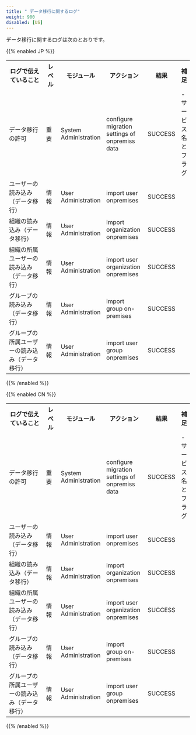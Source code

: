 ```yaml
---
title: " データ移行に関するログ"
weight: 900
disabled: [US]
---
```

データ移行に関するログは次のとおりです。

{{% enabled JP %}}
<table>
  <tbody>
  <tr>
  <th width="120">ログで伝えていること</th>
  <th width="30">レベル</th>
  <th width="100">モジュール</th>
  <th width="100">アクション</th>
  <th>結果</th>
  <th>補足</th>
  </tr>
  <tr>
  <td>データ移行の許可</td>
  <td>重要</td>
  <td>System Administration</td>
  <td>configure migration settings of onpremiss data</td>
  <td>SUCCESS</td>
  <td>- サービス名とフラグ</td>
  </tr>
  <tr>
  <td>ユーザーの読み込み（データ移行）</td>
  <td>情報</td>
  <td>User Administration</td>
  <td>import user onpremises</td>
  <td>SUCCESS</td>
  <td></td>
  </tr>
  <tr>
  <td>組織の読み込み（データ移行）</td>
  <td>情報</td>
  <td>User Administration</td>
  <td>import organization onpremises</td>
  <td>SUCCESS</td>
  <td></td>
  </tr>
  <tr>
  <td>組織の所属ユーザーの読み込み（データ移行）</td>
  <td>情報</td>
  <td>User Administration</td>
  <td>import user organization onpremises</td>
  <td>SUCCESS</td>
  <td></td>
  </tr>
  <tr>
  <td>グループの読み込み（データ移行）</td>
  <td>情報</td>
  <td>User Administration</td>
  <td>import group on-premises</td>
  <td>SUCCESS</td>
  <td></td>
  </tr>
  <tr>
  <td>グループの所属ユーザーの読み込み（データ移行）</td>
  <td>情報</td>
  <td>User Administration</td>
  <td>import user group onpremises</td>
  <td>SUCCESS</td>
  <td></td>
  </tr>
  </tbody>
</table>
{{% /enabled %}}

{{% enabled CN %}}
<table>
  <tbody>
  <tr>
  <th width="120">ログで伝えていること</th>
  <th width="30">レベル</th>
  <th width="100">モジュール</th>
  <th width="100">アクション</th>
  <th>結果</th>
  <th>補足</th>
  </tr>
  <tr>
  <td>データ移行の許可</td>
  <td>重要</td>
  <td>System Administration</td>
  <td>configure migration settings of onpremiss data</td>
  <td>SUCCESS</td>
  <td>- サービス名とフラグ</td>
  </tr>
  <tr>
  <td>ユーザーの読み込み（データ移行）</td>
  <td>情報</td>
  <td>User Administration</td>
  <td>import user onpremises</td>
  <td>SUCCESS</td>
  <td></td>
  </tr>
  <tr>
  <td>組織の読み込み（データ移行）</td>
  <td>情報</td>
  <td>User Administration</td>
  <td>import organization onpremises</td>
  <td>SUCCESS</td>
  <td></td>
  </tr>
  <tr>
  <td>組織の所属ユーザーの読み込み（データ移行）</td>
  <td>情報</td>
  <td>User Administration</td>
  <td>import user organization onpremises</td>
  <td>SUCCESS</td>
  <td></td>
  </tr>
  <tr>
  <td>グループの読み込み（データ移行）</td>
  <td>情報</td>
  <td>User Administration</td>
  <td>import group on-premises</td>
  <td>SUCCESS</td>
  <td></td>
  </tr>
  <tr>
  <td>グループの所属ユーザーの読み込み（データ移行）</td>
  <td>情報</td>
  <td>User Administration</td>
  <td>import user group onpremises</td>
  <td>SUCCESS</td>
  <td></td>
  </tr>
  </tbody>
</table>
{{% /enabled %}}
